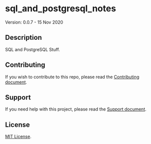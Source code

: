 # sql_and_postgresql_notes

Version: 0.0.7 - 15 Nov 2020

## Description

SQL and PostgreSQL Stuff.

## Contributing

If you wish to contribute to this repo, please read the [Contributing document](.github/CONTRIBUTING.md).

## Support

If you need help with this project, please read the [Support document](.github/SUPPORT.md).

## License

[MIT License](LICENSE).
